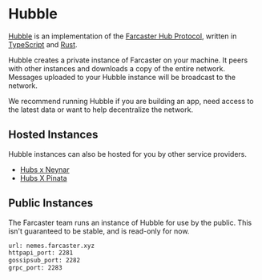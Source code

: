 # Hubble

[Hubble](https://github.com/farcasterxyz/hub-monorepo) is an implementation of the [Farcaster Hub Protocol](https://github.com/farcasterxyz/protocol), written
in [TypeScript](https://www.typescriptlang.org/) and [Rust](https://www.rust-lang.org/).

Hubble creates a private instance of Farcaster on your machine. It peers with other instances and downloads a copy of
the entire network. Messages uploaded to your Hubble instance will be broadcast to the network.

We recommend running Hubble if you are building an app, need access to the latest data or want to help decentralize the
network.

## Hosted Instances

Hubble instances can also be hosted for you by other service providers.

- [Hubs x Neynar](https://hubs.neynar.com/)
- [Hubs X Pinata](https://pinata.cloud/pinata-hub)

## Public Instances

The Farcaster team runs an instance of Hubble for use by the public. This isn't guaranteed to be stable, and is
read-only for now.

```bash
url: nemes.farcaster.xyz
httpapi_port: 2281
gossipsub_port: 2282
grpc_port: 2283
```
